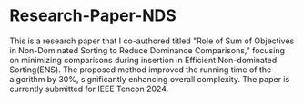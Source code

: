 # Research-Paper-NDS

This is a research paper that I co-authored titled "Role of Sum of Objectives in Non-Dominated Sorting to Reduce Dominance Comparisons," focusing on minimizing comparisons during insertion in Efficient Non-dominated Sorting(ENS). The proposed method improved the running time of the algorithm by 30\%, significantly enhancing overall complexity. The paper is currently submitted for IEEE Tencon 2024.
